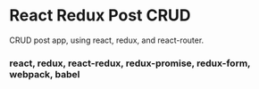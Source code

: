 # React Redux Post CRUD

CRUD post app, using react, redux, and react-router.

### react, redux, react-redux, redux-promise, redux-form, webpack, babel
